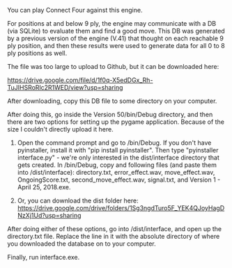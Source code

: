 You can play Connect Four against this engine.

For positions at and below 9 ply, the engine may communicate with a DB (via SQLite) to evaluate them and find a good move. This DB was generated by a previous version of the engine (V.41) that thought on each reachable 9 ply position, and then these results were used to generate data for all 0 to 8 ply positions as well.

The file was too large to upload to Github, but it can be downloaded here:

https://drive.google.com/file/d/1f0q-X5edDGx_Rh-TuJIHSRoRlc2R1WED/view?usp=sharing

After downloading, copy this DB file to some directory on your computer.

After doing this, go inside the Version 50/bin/Debug directory, and then there are two options for setting up the pygame application.
Because of the size I couldn't directly upload it here.

  1) Open the command prompt and go to /bin/Debug. If you don't have pyinstaller, install it with "pip install pyinstaller".
     Then type "pyinstaller interface.py" - we're only interested in the dist/interface directory that gets created.
     In /bin/Debug, copy and following files (and paste them into /dist/interface): 
     directory.txt, error_effect.wav, move_effect.wav, OngoingScore.txt, second_move_effect.wav, signal.txt, and
     Version 1 - April 25, 2018.exe.
     
  2) Or, you can download the dist folder here: https://drive.google.com/drive/folders/1Sg3ngdTuro5F_YEK4QJoyHagDNzXj1Ud?usp=sharing
  
 After doing either of these options, go into /dist/interface, and open up the directory.txt file. Replace the line in it with the absolute
 directory of where you downloaded the database on to your computer.
 
 Finally, run interface.exe.
